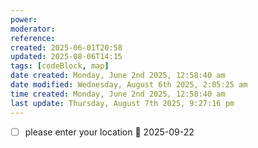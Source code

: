 ```yaml
---
power: 
moderator: 
reference: 
created: 2025-06-01T20:58
updated: 2025-08-06T14:15
tags: [codeBlock, map]
date created: Monday, June 2nd 2025, 12:58:40 am
date modified: Wednesday, August 6th 2025, 2:05:25 am
time created: Monday, June 2nd 2025, 12:58:40 am
last update: Thursday, August 7th 2025, 9:27:16 pm
---
```

- [ ] please enter your location 📅 2025-09-22 